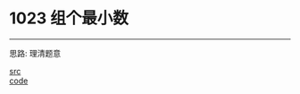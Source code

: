 # 1023 组个最小数

---

思路:
理清题意

[src](https://pintia.cn/problem-sets/994805260223102976/problems/994805298269634560) <br>
[code](code/1023.c) <br>

